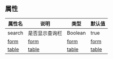 

<style>
    .dinert-table-page{
        width: 100%;
    }
    .vp-doc li + li{
        margin-top: 0;
    }
</style>


## 属性

| 属性名                            | 说明                              | 类型                              | 默认值                            |
| --------------------------------- | --------------------------------- | --------------------------------- | --------------------------------- |
| search                            | 是否显示查询栏                    | Boolean                           | true                              |
| [form](../form/explain.md#属性)   | [form](../form/explain.md#属性)   | [form](../form/explain.md#属性)   | [form](../form/explain.md#属性)   |
| [table](../table/explain.md#属性) | [table](../table/explain.md#属性) | [table](../table/explain.md#属性) | [table](../table/explain.md#属性) |

